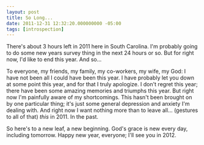 ```yaml
---
layout: post
title: So Long...
date: 2011-12-31 12:32:20.000000000 -05:00
tags: [introspection]
---
```

<p>There's about 3 hours left in 2011 here in South Carolina. I'm probably going to do some new years survey thing in the next 24 hours or so. But for right now, I'd like to end this year. And so...</p>

<p>To everyone, my friends, my family, my co-workers, my wife, my God: I have not been all I could have been this year. I have probably let you down at some point this year, and for that I truly apologize. I don't regret this year; there have been some amazing memories and triumphs this year. But right now I'm painfully aware of my shortcomings. This hasn't been brought on by one particular thing; it's just some general depression and anxiety I'm dealing with. And right now I want nothing more than to leave all... (gestures to all of that) <em>this</em> in 2011. In the past.</p>

<p>So here's to a new leaf, a new beginning. God's grace is new every day, including tomorrow. Happy new year, everyone; I'll see you in 2012.</p>
